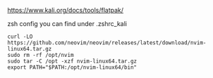 https://www.kali.org/docs/tools/flatpak/

zsh config you can find under .zshrc_kali

```
curl -LO https://github.com/neovim/neovim/releases/latest/download/nvim-linux64.tar.gz
sudo rm -rf /opt/nvim
sudo tar -C /opt -xzf nvim-linux64.tar.gz
export PATH="$PATH:/opt/nvim-linux64/bin"
```

